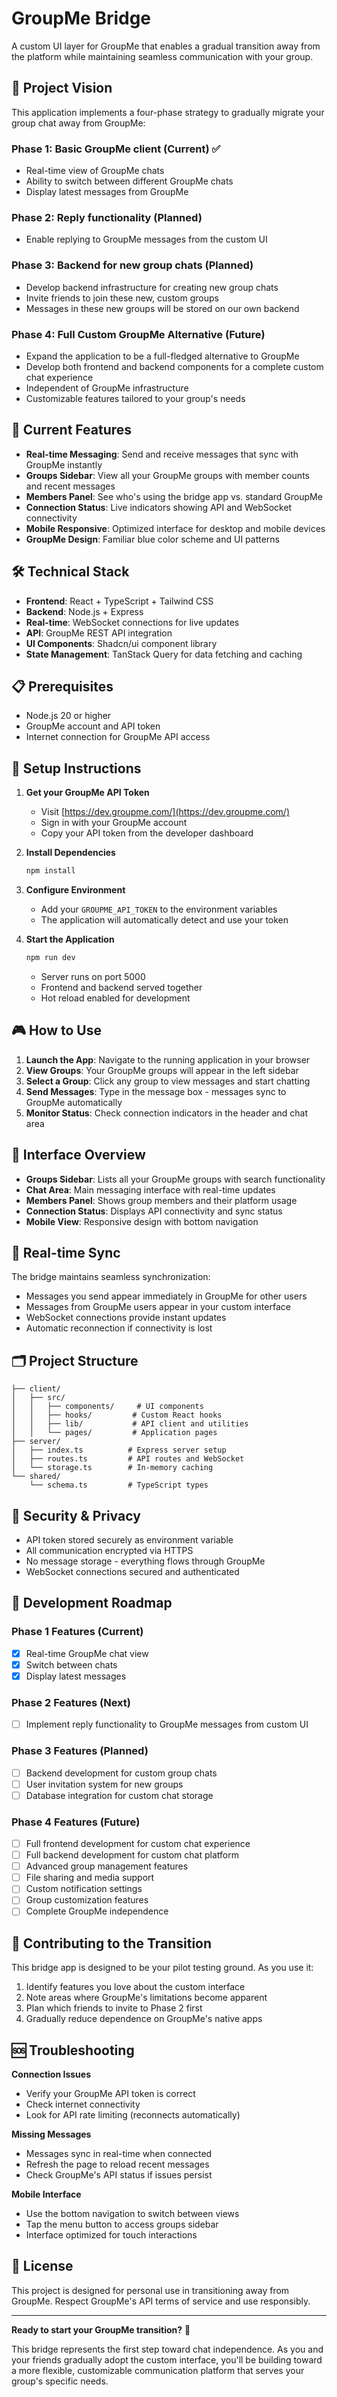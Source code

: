 # GroupMe Bridge

A custom UI layer for GroupMe that enables a gradual transition away from the platform while maintaining seamless communication with your group.

## 🎯 Project Vision

This application implements a four-phase strategy to gradually migrate your group chat away from GroupMe:

### Phase 1: Basic GroupMe client (Current) ✅
- Real-time view of GroupMe chats
- Ability to switch between different GroupMe chats
- Display latest messages from GroupMe

### Phase 2: Reply functionality (Planned)
- Enable replying to GroupMe messages from the custom UI

### Phase 3: Backend for new group chats (Planned)
- Develop backend infrastructure for creating new group chats
- Invite friends to join these new, custom groups
- Messages in these new groups will be stored on our own backend

### Phase 4: Full Custom GroupMe Alternative (Future)
- Expand the application to be a full-fledged alternative to GroupMe
- Develop both frontend and backend components for a complete custom chat experience
- Independent of GroupMe infrastructure
- Customizable features tailored to your group's needs

## 🚀 Current Features

- **Real-time Messaging**: Send and receive messages that sync with GroupMe instantly
- **Groups Sidebar**: View all your GroupMe groups with member counts and recent messages
- **Members Panel**: See who's using the bridge app vs. standard GroupMe
- **Connection Status**: Live indicators showing API and WebSocket connectivity
- **Mobile Responsive**: Optimized interface for desktop and mobile devices
- **GroupMe Design**: Familiar blue color scheme and UI patterns

## 🛠️ Technical Stack

- **Frontend**: React + TypeScript + Tailwind CSS
- **Backend**: Node.js + Express
- **Real-time**: WebSocket connections for live updates
- **API**: GroupMe REST API integration
- **UI Components**: Shadcn/ui component library
- **State Management**: TanStack Query for data fetching and caching

## 📋 Prerequisites

- Node.js 20 or higher
- GroupMe account and API token
- Internet connection for GroupMe API access

## 🔧 Setup Instructions

1. **Get your GroupMe API Token**
   - Visit [https://dev.groupme.com/](https://dev.groupme.com/)
   - Sign in with your GroupMe account
   - Copy your API token from the developer dashboard

2. **Install Dependencies**
   ```bash
   npm install
   ```

3. **Configure Environment**
   - Add your `GROUPME_API_TOKEN` to the environment variables
   - The application will automatically detect and use your token

4. **Start the Application**
   ```bash
   npm run dev
   ```
   - Server runs on port 5000
   - Frontend and backend served together
   - Hot reload enabled for development

## 🎮 How to Use

1. **Launch the App**: Navigate to the running application in your browser
2. **View Groups**: Your GroupMe groups will appear in the left sidebar
3. **Select a Group**: Click any group to view messages and start chatting
4. **Send Messages**: Type in the message box - messages sync to GroupMe automatically
5. **Monitor Status**: Check connection indicators in the header and chat area

## 📱 Interface Overview

- **Groups Sidebar**: Lists all your GroupMe groups with search functionality
- **Chat Area**: Main messaging interface with real-time updates
- **Members Panel**: Shows group members and their platform usage
- **Connection Status**: Displays API connectivity and sync status
- **Mobile View**: Responsive design with bottom navigation

## 🔄 Real-time Sync

The bridge maintains seamless synchronization:
- Messages you send appear immediately in GroupMe for other users
- Messages from GroupMe users appear in your custom interface
- WebSocket connections provide instant updates
- Automatic reconnection if connectivity is lost

## 🗂️ Project Structure

```
├── client/
│   ├── src/
│   │   ├── components/     # UI components
│   │   ├── hooks/         # Custom React hooks
│   │   ├── lib/           # API client and utilities
│   │   └── pages/         # Application pages
├── server/
│   ├── index.ts          # Express server setup
│   ├── routes.ts         # API routes and WebSocket
│   └── storage.ts        # In-memory caching
└── shared/
    └── schema.ts         # TypeScript types
```

## 🔐 Security & Privacy

- API token stored securely as environment variable
- All communication encrypted via HTTPS
- No message storage - everything flows through GroupMe
- WebSocket connections secured and authenticated

## 🚧 Development Roadmap

### Phase 1 Features (Current)
- [x] Real-time GroupMe chat view
- [x] Switch between chats
- [x] Display latest messages

### Phase 2 Features (Next)
- [ ] Implement reply functionality to GroupMe messages from custom UI

### Phase 3 Features (Planned)
- [ ] Backend development for custom group chats
- [ ] User invitation system for new groups
- [ ] Database integration for custom chat storage

### Phase 4 Features (Future)
- [ ] Full frontend development for custom chat experience
- [ ] Full backend development for custom chat platform
- [ ] Advanced group management features
- [ ] File sharing and media support
- [ ] Custom notification settings
- [ ] Group customization features
- [ ] Complete GroupMe independence

## 🤝 Contributing to the Transition

This bridge app is designed to be your pilot testing ground. As you use it:
1. Identify features you love about the custom interface
2. Note areas where GroupMe's limitations become apparent
3. Plan which friends to invite to Phase 2 first
4. Gradually reduce dependence on GroupMe's native apps

## 🆘 Troubleshooting

**Connection Issues**
- Verify your GroupMe API token is correct
- Check internet connectivity
- Look for API rate limiting (reconnects automatically)

**Missing Messages**
- Messages sync in real-time when connected
- Refresh the page to reload recent messages
- Check GroupMe's API status if issues persist

**Mobile Interface**
- Use the bottom navigation to switch between views
- Tap the menu button to access groups sidebar
- Interface optimized for touch interactions

## 📄 License

This project is designed for personal use in transitioning away from GroupMe. Respect GroupMe's API terms of service and use responsibly.

---

**Ready to start your GroupMe transition?** 🚀

This bridge represents the first step toward chat independence. As you and your friends gradually adopt the custom interface, you'll be building toward a more flexible, customizable communication platform that serves your group's specific needs.